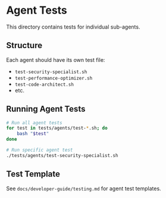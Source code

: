 # Agent Tests

This directory contains tests for individual sub-agents.

## Structure

Each agent should have its own test file:
- `test-security-specialist.sh`
- `test-performance-optimizer.sh`
- `test-code-architect.sh`
- etc.

## Running Agent Tests

```bash
# Run all agent tests
for test in tests/agents/test-*.sh; do
    bash "$test"
done

# Run specific agent test
./tests/agents/test-security-specialist.sh
```

## Test Template

See `docs/developer-guide/testing.md` for agent test templates.
